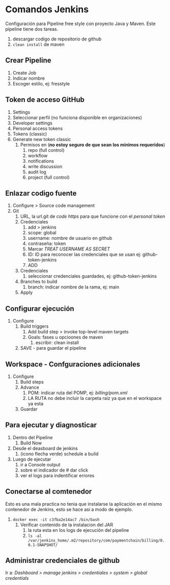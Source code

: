 # Comandos Jenkins

Configuración para Pipeline free style con proyecto Java y Maven. Este pipeline tiene dos tareas.

1. descargar codigo de repositorio de github
2. `clean install` de maven

## Crear Pipeline

1. Create Job
2. Indicar nombre
3. Escoger estilo, ej: fresstyle

## Token de acceso GitHub

1. Settings
2. Seleccionar perfil (no funciona disponible en organizaciones)
3. Developer settings
4. Personal access tokens
5. Tokens (classic)
6. Generate new token classic
   1. Permisos en (**no estoy seguro de que sean los minimos requeridos**)
      1. repo (full control)
      2. workflow
      3. notifications
      4. write discussion
      5. audit log
      6. project (full control)

## Enlazar codigo fuente

1. Configure > Source code management
2. Git
   1. URL, la url.git de *code https* para que funcione con el *personal token*
   2. Credenciales
      1. add > jenkins
      2. scope: global
      3. username: nombre de usuario en github
      4. contraseña: token
      5. Marcar *TREAT USERNAME AS SECRET*
      6. ID: ID para reconocer las credenciales que se usan ej: github-token-jenkins
      7. ADD
   3. Credenciales
      1. seleccionar credenciales guardades, ej: github-token-jenkins
   4. Branches to build
      1. branch: indicar nombre de la rama, ej: main
   5. Apply

## Configurar ejecución

1. Configure
   1. Build triggers
      1. Add build step > invoke top-level maven targets
      2. Goals: fases u opcioones de maven
         1. escribir: clean install
   2. SAVE - para guardar el pipeline

## Workspace - Confguraciones adicionales

1. Configure
   1. Build steps
   2. Advance
      1. POM: indicar ruta del POMP, ej: *billing/pom.xml*
      2. LA RUTA no debe incluir la carpeta raiz ya que en el workspace ya esta
   3. Guardar

## Para ejecutar y diagnosticar

1. Dentro del Pipeline
   1. Build Now
2. Desde el deasboard de jenkins
   1. (icono flecha verde) schedule a build
3. Luego de ejecutar
   1. ir a Console output
   2. sobre el indicador de # dar click
   3. ver el logs para indentificar errores

## Conectarse al comtenedor

Esto es una mala practica no tenia que instalarse la aplicación en el mismo contenedor de Jenkins, esto se hace asi a modo de ejemplo.

1. `docker exec -it c3fba2e14ac7 /bin/bash`
   1. Verificar contenido de la instalacion del JAR
      1. la ruta esta en los logs de ejecución del pipeline
      2. `ls -al /var/jenkins_home/.m2/repository/com/paymentchain/billing/0.0.1-SNAPSHOT/`

## Administrar credenciales de github

Ir a: *Dashboard > manage jenkins > credentiales > system > global credentials*

